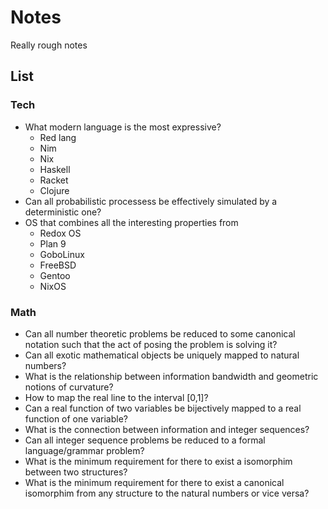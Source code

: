 # Notes
Really rough notes

## List
### Tech
- What modern language is the most expressive?
  - Red lang
  - Nim
  - Nix
  - Haskell
  - Racket
  - Clojure
- Can all probabilistic processess be effectively simulated by a deterministic one?
- OS that combines all the interesting properties from
  - Redox OS
  - Plan 9
  - GoboLinux
  - FreeBSD
  - Gentoo
  - NixOS

### Math
- Can all number theoretic problems be reduced to some canonical notation such that the act of posing the problem is solving it?
- Can all exotic mathematical objects be uniquely mapped to natural numbers?
- What is the relationship between information bandwidth and geometric notions of curvature?
- How to map the real line to the interval \[0,1\]?
- Can a real function of two variables be bijectively mapped to a real function of one variable?
- What is the connection between information and integer sequences?
- Can all integer sequence problems be reduced to a formal language/grammar problem?
- What is the minimum requirement for there to exist a isomorphim between two structures?
- What is the minimum requirement for there to exist a canonical isomorphim from any structure to the natural numbers or vice versa?
